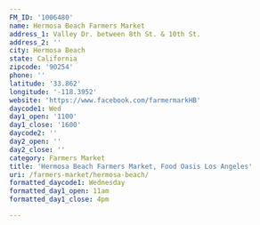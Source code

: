 ```yaml
---
FM_ID: '1006480'
name: Hermosa Beach Farmers Market
address_1: Valley Dr. between 8th St. & 10th St.
address_2: ''
city: Hermosa Beach
state: California
zipcode: '90254'
phone: ''
latitude: '33.862'
longitude: '-118.3952'
website: 'https://www.facebook.com/farmermarkHB'
daycode1: Wed
day1_open: '1100'
day1_close: '1600'
daycode2: ''
day2_open: ''
day2_close: ''
category: Farmers Market
title: 'Hermosa Beach Farmers Market, Food Oasis Los Angeles'
uri: /farmers-market/hermosa-beach/
formatted_daycode1: Wednesday
formatted_day1_open: 11am
formatted_day1_close: 4pm

---
```


